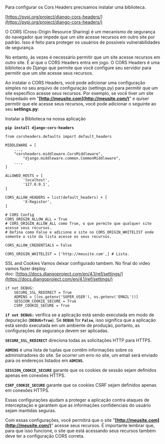 Para configurar os Cors Headers precisamos instalar uma biblioteca.

[https://pypi.org/project/django-cors-headers/](https://pypi.org/project/django-cors-headers/)

O CORS (Cross-Origin Resource Sharing) é um mecanismo de segurança do navegador que impede que um site acesse recursos em outro site por padrão. Isso é feito para proteger os usuários de possíveis vulnerabilidades de segurança.

No entanto, às vezes é necessário permitir que um site acesse recursos em outro site. É aí que o CORS Headers entra em jogo. O CORS Headers é uma biblioteca do Django que permite que você configure seu servidor para permitir que um site acesse seus recursos.

Ao instalar o CORS Headers, você pode adicionar uma configuração simples no seu arquivo de configuração (settings.py) para permitir que um site específico acesse seus recursos. Por exemplo, se você tiver um site hospedado em "**[http://meusite.com](http://meusite.com/)**" e quiser permitir que ele acesse seus recursos, você pode adicionar o seguinte ao seu **settings.py**:

Instalar a Biblioteca na nossa aplicação

**`pip install django-cors-headers`**

```
from corsheaders.defaults import default_headers
```

```
MIDDLEWARE = [
    ...,
    "corsheaders.middleware.CorsMiddleware",
		"django.middleware.common.CommonMiddleware",
    ...,
]
```

```
ALLOWED_HOSTS = [ 
		'localhost', 
		'127.0.0.1',  
]

CORS_ALLOW_HEADERS = list(default_headers) + [
    	'X-Register',
]

# CORS Config
CORS_ORIGIN_ALLOW_ALL = True  
# CORS_ORIGIN_ALLOW_ALL como True, o que permite que qualquer site acesse seus recursos.
# Defina como False e adicione o site no CORS_ORIGIN_WHITELIST onde somente o site da lista acesse os seus recursos.

CORS_ALLOW_CREDENTIALS = False 

CORS_ORIGIN_WHITELIST = ['http://meusite.com',] # Lista.
```

SSL and Cookies Vamos deixar configurado tambem. No final do video vamos fazer deploy. doc: [https://docs.djangoproject.com/en/4.1/ref/settings/](https://docs.djangoproject.com/en/4.1/ref/settings/)

```
if not DEBUG:
	SECURE_SSL_REDIRECT = True
	ADMINS = [(os.getenv('SUPER_USER'), os.getenv('EMAIL'))]
	SESSION_COOKIE_SECURE = True
	CSRF_COOKIE_SECURE = True 
```

**`if not DEBUG:`** verifica se a aplicação está sendo executada em modo de depuração (**`DEBUG=True`**). Se **`DEBUG`** for **`False`**, isso significa que a aplicação está sendo executada em um ambiente de produção, portanto, as configurações de segurança devem ser aplicadas.

**`SECURE_SSL_REDIRECT`** direciona todas as solicitações HTTP para HTTPS.

**`ADMINS`** é uma lista de tuplas que contêm informações sobre os administradores do site. Se ocorrer um erro no site, um email será enviado para os endereços listados em **`ADMINS`**.

**`SESSION_COOKIE_SECURE`** garante que os cookies de sessão sejam definidos apenas em conexões HTTPS.

**`CSRF_COOKIE_SECURE`** garante que os cookies CSRF sejam definidos apenas em conexões HTTPS.

Essas configurações ajudam a proteger a aplicação contra ataques de interceptação e garantem que as informações confidenciais do usuário sejam mantidas seguras.

Com essas configurações, você permitirá que o site "**[http://meusite.com](http://meusite.com/)**" acesse seus recursos. É importante lembrar que, para que isso funcione, o site que está acessando seus recursos também deve ter a configuração CORS correta.
